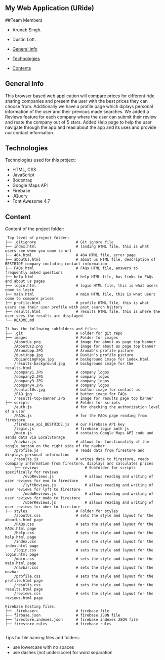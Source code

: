 ## My Web Application (URide)

##Team Members
* Arunab Singh.
* Dustin Lott.

* [General info](#general-info)
* [Technologies](#technologies)
* [Contents](#content)

## General Info
This browser based web application will compare prices for different ride sharing companies and present the user with the best prices they can choose from. Additionally we have a profile page which diplays personal information of the user and their previous made searches. We added a Reviews feature for each company where the user can submit their review and reate the company out of 5 stars. Added Help page to help the user navigate through the app and read about the app and its uses and provide our contact information.
	
## Technologies
Technologies used for this project:
* HTML, CSS
* JavaScript
* Bootstrap 
* Google Maps API
* Firebase
* JQuery
* Font Awesome 4.7

	
## Content
Content of the project folder:

```
 Top level of project folder: 
├── .gitignore                  # Git ignore file
├── index.html                  # landing HTML file, this is what users see when you come to url
├── 404.html                    # 404 HTML file, error page
├── aboutUs.html                # about us HTML file, description of BESTRIDE company including contact information
├── FAQs.html                   # FAQs HTML file, answers to frequently asked questions
├── help.html                   # help HTML file, has links to FAQs and about us pages
├── login.html                  # login HTML file, this is what users come to login
├── main.html                   # main HTML file, this is what users come to compare prices
├── profile.html                # profile HTML file, this is what users see their user profile with past search history
├── results.html                # results HTML file, this is where the user sees the results are displayed
└── README.md

It has the following subfolders and files:
├── .git                        # Folder for git repo
├── images                      # Folder for images
    /AboutUs.png                # image for about us page top banner
    /AboutUs2.png               # image for about us page top banner
    /Arunabpp.JPG               # Arunab's profile picture
    /dustinpp.jpg               # Dustin's profile picture
    /bgLandingPage.jpg          # background image for index.html
    /results-background.jpg     # background image for the results.html
    /company1.JPG               # company logos
    /company2.JPG               # company logos
    /company3.JPG               # company logos
    /company4.JPG               # company logos
    /contactUs.jpg              # button image for contact us
    /FAQ.jpg                    # button image for FAQs
    /results-top-banner.JPG     # image for results page top banner
├── scripts                     # Folder for scripts
    /auth.js                    # for checking the authorization level of a user
    /FAQs.js                    # for the FAQs page reading from firestore
    /firebase_api_BESTRIDE.js   # our Firebase API key
    /login.js                   # firebase login auth js
    /main.js                    # contains Google Maps API code and sends data via LocalStorage
    /navbar.js                  # allows for functionality of the toggle button on the right side of the navbar
    /profile.js                 # reads data from firestore and displays personal information
    /results.js                 # writes data to firestore, reads comapany information from firestore, displays and calculates prices
    ├── reviews                     # Subfolder for scripts specifically for reviews
        /evoReviews.js              # allows reading and writing of user reviews for evo to firestore
        /lyftReviews.js             # allows reading and writing of user reviews for lyft to firestore
        /modoReviews.js             # allows reading and writing of user reviews for modo to firestore
        /uberReviews.js             # allows reading and writing of user reviews for uber to firestore
├── styles                      # Folder for styles
    /aboutUs.css                # sets the style and layout for the aboutUs.html page
    /FAQs.css                   # sets the style and layout for the FAQs.html page
    /help.css                   # sets the style and layout for the help.html page
    /index.css                  # sets the style and layout for the index.html page
    /login.css                  # sets the style and layout for the login.html page
    /main.css                   # sets the style and layout for the main.html page
    /navbar.css                 # sets the style and layout for the navbar
    /profile.css                # sets the style and layout for the profile.html page
    /results.css                # sets the style and layout for the results.html page
    /reviews.css                # sets the style and layout for the reviews.html page

Firebase hosting files: 
├── .firebaserc                 # firebase file 
├── firbase.json                # firebase JSON file
├── firestore.indexes.json      # firebase indexes JSON file
├── firestore.rules             # firebase rules


```

Tips for file naming files and folders:
* use lowercase with no spaces
* use dashes (not underscore) for word separation

